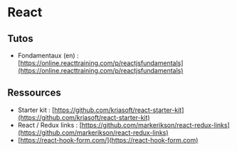 # React

## Tutos

* Fondamentaux (en) : [https://online.reacttraining.com/p/reactjsfundamentals](https://online.reacttraining.com/p/reactjsfundamentals)

## Ressources

* Starter kit : [https://github.com/kriasoft/react-starter-kit](https://github.com/kriasoft/react-starter-kit)
* React / Redux links : [https://github.com/markerikson/react-redux-links](https://github.com/markerikson/react-redux-links)
* [https://react-hook-form.com/](https://react-hook-form.com)

